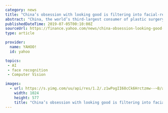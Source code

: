 ```yaml
---
category: news
title: "China’s obsession with looking good is filtering into facial-recognition payments"
abstract: "China, the world’s third-largest consumer of plastic surgery and an avid user of beauty filters on photo and video apps, is bringing self-enhancement into the financial domain. Alipay, the ..."
publishedDateTime: 2019-07-05T00:10:00Z
sourceUrl: https://finance.yahoo.com/news/china-obsession-looking-good-filtering-055804828.html
type: article

provider:
  name: YAHOO!
  id: yahoo

topics:
 - AI
 - face recognition
 - Computer Vision

images:
  - url: https://s.yimg.com/uu/api/res/1.2/.z1wPogII68cCk6Hrctzmw--~B/aD01Nzc7dz0xMDI0O3NtPTE7YXBwaWQ9eXRhY2h5b24-/https://media.zenfs.com/en-US/quartz.com/706dba8fc59805545a041a00eaffc8b2
    width: 1024
    height: 577
    title: "China’s obsession with looking good is filtering into facial-recognition payments"
---
```

